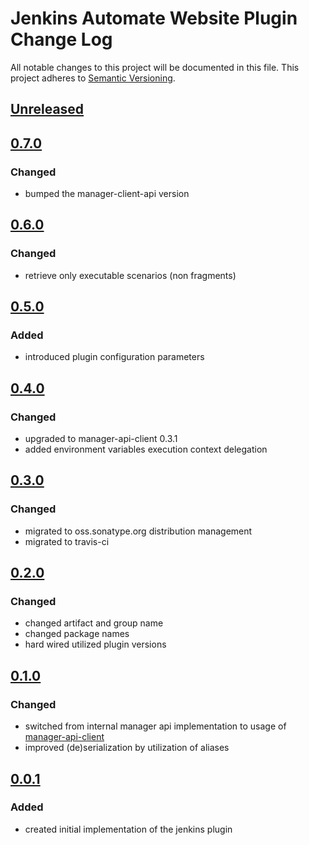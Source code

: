 # Jenkins Automate Website Plugin Change Log
All notable changes to this project will be documented in this file.
This project adheres to [Semantic Versioning](http://semver.org/).

## [Unreleased]

## [0.7.0]
### Changed
- bumped the manager-client-api version

## [0.6.0]
### Changed
- retrieve only executable scenarios (non fragments)

## [0.5.0]
### Added
- introduced plugin configuration parameters

## [0.4.0]
### Changed
- upgraded to manager-api-client 0.3.1
- added environment variables execution context delegation

## [0.3.0]
### Changed
- migrated to oss.sonatype.org distribution management
- migrated to travis-ci

## [0.2.0]
### Changed
- changed artifact and group name
- changed package names
- hard wired utilized plugin versions

## [0.1.0]
### Changed
- switched from internal manager api implementation to usage of [manager-api-client]
- improved (de)serialization by utilization of aliases

## [0.0.1]
### Added
- created initial implementation of the jenkins plugin

[Unreleased]: https://github.com/automate-website/jenkins-plugin/compare/0.7.0...HEAD
[0.7.0]: https://github.com/automate-website/jenkins-plugin/compare/0.6.0...0.7.0
[0.6.0]: https://github.com/automate-website/jenkins-plugin/compare/0.5.0...0.6.0
[0.5.0]: https://github.com/automate-website/jenkins-plugin/compare/0.4.0...0.5.0
[0.4.0]: https://github.com/automate-website/jenkins-plugin/compare/0.3.0...0.4.0
[0.3.0]: https://github.com/automate-website/jenkins-plugin/compare/0.2.0...0.3.0
[0.2.0]: https://github.com/automate-website/jenkins-plugin/compare/0.1.0...0.2.0
[0.1.0]: https://github.com/automate-website/jenkins-plugin/compare/0.0.1...0.1.0
[0.0.1]: https://github.com/automate-website/jenkins-plugin/compare/0.0.0...0.0.1
[manager-api-client]: https://github.com/automate-website/manager-api-client